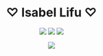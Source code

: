 <h1 align="center">♡ Isabel Lifu ♡</h1>


<p align="center">
  <a href="https://github.com/Isabel-Lifu-211207-XPrado"><img src="https://gpvc.arturio.dev/Isabel-Lifu-211207-XPrado"></a> <!--Profile views-->
  <a href="mailto:ba004745@bac.qld.edu.au"><img src="https://img.shields.io/badge/Contact_me-here-purple.svg"></a> <!--Contact-->
  <a href="https://github.com/TurnipGuy30"><img src="https://img.shields.io/badge/Also%20see-TurnipGuy30-navy"></a> <!--Shoutout-->
</p>


<p align="center">
  <a href=""><img src="https://github-profile-trophy.vercel.app/?username=Isabel-Lifu-211207-XPrado&theme=dracula"></a> <!--Trophies-->
</p>


<!--
  ~ README created by @TurnipGuy30 ~ Find me at GitHub.com/TurnipGuy30 ~ 
  ~ SPECIAL THANKS TO TurnipGuy30 FOR CREATING MY PROFILE'S README FILE ~
-->
